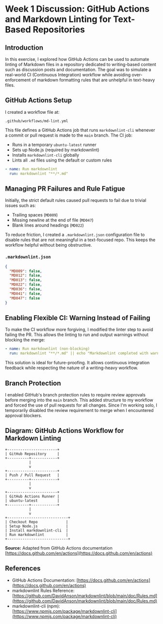 # Week 1 Discussion: GitHub Actions and Markdown Linting for Text-Based Repositories

## Introduction

In this exercise, I explored how GitHub Actions can be used to automate linting of Markdown files in a repository dedicated to writing-based content such as discussion posts and documentation. The goal was to simulate a real-world CI (Continuous Integration) workflow while avoiding over-enforcement of markdown formatting rules that are unhelpful in text-heavy files.

## GitHub Actions Setup

I created a workflow file at:

```
.github/workflows/md-lint.yml
```

This file defines a GitHub Actions job that runs `markdownlint-cli` whenever a commit or pull request is made to the `main` branch. The CI job:

* Runs in a temporary `ubuntu-latest` runner
* Sets up Node.js (required by markdownlint)
* Installs `markdownlint-cli` globally
* Lints all `.md` files using the default or custom rules

```yaml
- name: Run markdownlint
  run: markdownlint "**/*.md"
```

## Managing PR Failures and Rule Fatigue

Initially, the strict default rules caused pull requests to fail due to trivial issues such as:

* Trailing spaces (`MD009`)
* Missing newline at the end of file (`MD047`)
* Blank lines around headings (`MD022`)

To reduce friction, I created a `.markdownlint.json` configuration file to disable rules that are not meaningful in a text-focused repo. This keeps the workflow helpful without being obstructive.

### `.markdownlint.json`

```json
{
  "MD009": false,
  "MD012": false,
  "MD013": false,
  "MD022": false,
  "MD036": false,
  "MD041": false,
  "MD047": false
}
```

## Enabling Flexible CI: Warning Instead of Failing

To make the CI workflow more forgiving, I modified the linter step to avoid failing the PR. This allows the linting to run and output warnings without blocking the merge:

```yaml
- name: Run markdownlint (non-blocking)
  run: markdownlint "**/*.md" || echo "Markdownlint completed with warnings."
```

This solution is ideal for future-proofing. It allows continuous integration feedback while respecting the nature of a writing-heavy workflow.

## Branch Protection

I enabled GitHub's branch protection rules to require review approvals before merging into the `main` branch. This added structure to my workflow and forced the use of pull requests for all changes. Since I'm working solo, I temporarily disabled the review requirement to merge when I encountered approval blockers.

## Diagram: GitHub Actions Workflow for Markdown Linting

```
+-----------------------+
| GitHub Repository     |
+----------+------------+
           |
           v
+-----------------------+
| Push / Pull Request   |
+----------+------------+
           |
           v
+-----------------------+
| GitHub Actions Runner |
| ubuntu-latest         |
+----------+------------+
           |
           v
+----------------------------+
| Checkout Repo             |
| Setup Node.js             |
| Install markdownlint-cli  |
| Run markdownlint          |
+----------------------------+
```

**Source:** Adapted from GitHub Actions documentation
[https://docs.github.com/en/actions](https://docs.github.com/en/actions)

## References

* GitHub Actions Documentation:
  [https://docs.github.com/en/actions](https://docs.github.com/en/actions)
* markdownlint Rules Reference:
  [https://github.com/DavidAnson/markdownlint/blob/main/doc/Rules.md](https://github.com/DavidAnson/markdownlint/blob/main/doc/Rules.md)
* markdownlint-cli (npm):
  [https://www.npmjs.com/package/markdownlint-cli](https://www.npmjs.com/package/markdownlint-cli)
